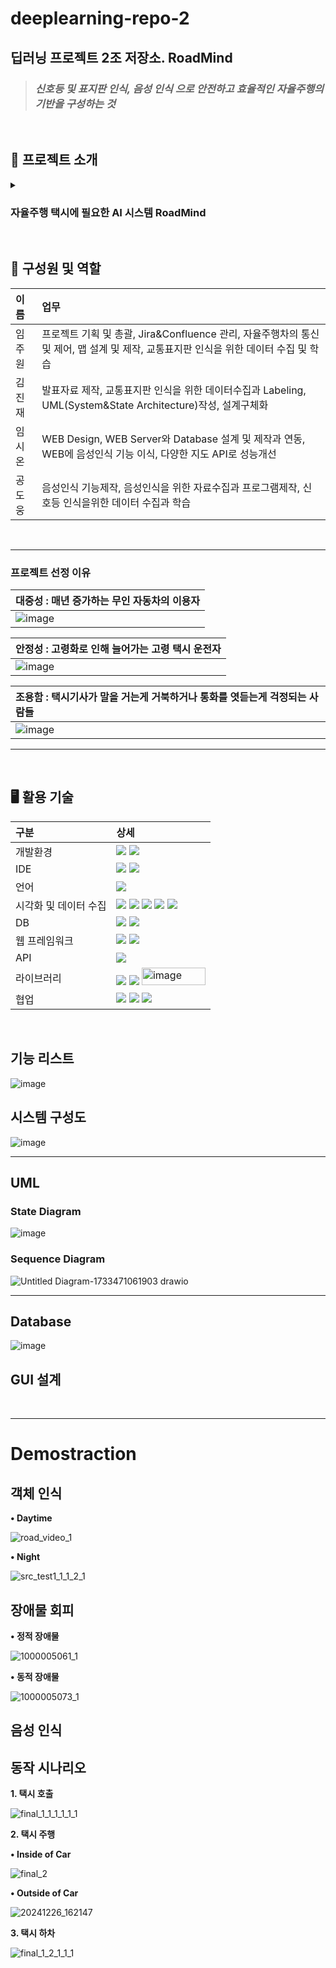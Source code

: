 # deeplearning-repo-2
딥러닝 프로젝트 2조 저장소. RoadMind
---
> ### ***신호등 및 표지판 인식, 음성 인식 으로 안전하고 효율적인 자율주행의 기반을 구성하는 것***
<br/>

## 🤖 프로젝트 소개
<details markdown="1">
<summary><h3>자율주행 택시에 필요한 AI 시스템 RoadMind</h3></summary>
<li>자율주행 기술의 발전은 현대 교통 시스템에 혁신을 가져오고 있습니다.</li>
<li>RoadMind <b>신호등 및 표지판 인식, 음성 인식을 통해 안전하고 효율적인 자율주행의 기반을 구성</b>하고자 합니다.</li>
<li>이 프로젝트에서는 자율주행을 위한 교통 상황 인식과 장애물 인식 기능을 개발하여, 차량이 실시간으로 환경을 이해하고 안전하게 주행할 수 있도록 지원합니다.</li>
</details>
<br/>

## 🧠 구성원 및 역할
|이름|업무|
|:---|:---|
| 임주원 | 프로젝트 기획 및 총괄, Jira&Confluence 관리, 자율주행차의 통신 및 제어, 맵 설계 및 제작, 교통표지판 인식을 위한 데이터 수집 및 학습| 
| 김진재 | 발표자료 제작, 교통표지판 인식을 위한 데이터수집과 Labeling, UML(System&State Architecture)작성, 설계구체화 | 
| 임시온 | WEB Design, WEB Server와 Database 설계 및 제작과 연동, WEB에 음성인식 기능 이식, 다양한 지도 API로 성능개선| 
| 공도웅 | 음성인식 기능제작, 음성인식을 위한 자료수집과 프로그램제작, 신호등 인식을위한 데이터 수집과 학습| 
<br/>

<hr/>

### 프로젝트 선정 이유
| 대중성 : 매년 증가하는 무인 자동차의 이용자 |
|:---|
| ![image](https://github.com/user-attachments/assets/9109cd6c-04f1-4ae5-8139-00dbbbfe6bf4) |

| 안정성 : 고령화로 인해 늘어가는 고령 택시 운전자 |
|:---|
| ![image](https://github.com/user-attachments/assets/9c38cf3e-6bec-400a-b612-de1f1c5278ef) |

| 조용함 : 택시기사가 말을 거는게 거북하거나 통화를 엿듣는게 걱정되는 사람들 |
|:---|
| ![image](https://github.com/user-attachments/assets/a097c235-b466-472b-b5bb-d134c66a40bd) |
<hr/>
<br/>

## 🖥️ 활용 기술
|구분|상세|
|:---|:---|
|개발환경|<img src="https://img.shields.io/badge/Ubuntu-E95420?style=for-the-badge&logo=ubuntu&logoColor=white" /> <img src="https://img.shields.io/badge/Armbian-333399?style=for-the-badge&logo=armbian&logoColor=white" />|
|IDE| <img src="https://img.shields.io/badge/VSCode-0078D4?style=for-the-badge&logo=visual%20studio%20code&logoColor=white" /> <img src="https://img.shields.io/badge/Jupyter-F37626.svg?&style=for-the-badge&logo=Jupyter&logoColor=white" /> 
|언어| <img src="https://img.shields.io/badge/Python-3776AB?style=for-the-badge&logo=python&logoColor=white" />   |
|시각화 및 데이터 수집|<img src="https://img.shields.io/badge/pandas-%23150458.svg?style=for-the-badge&logo=pandas&logoColor=white" /> <img src="https://img.shields.io/badge/numpy-%23013243.svg?style=for-the-badge&logo=numpy&logoColor=white" /> <img src="https://img.shields.io/badge/Matplotlib-%23ffffff.svg?style=for-the-badge&logo=Matplotlib&logoColor=black" /> <img src="https://img.shields.io/badge/OPENAPI-%6BA539.svg?style=for-the-badge&logo=openapiinitiative&logoColor=black" /> <img src="https://img.shields.io/badge/roboflow-6706CE.svg?style=for-the-badge&logo=roboflow&logoColor=black" />|
|DB|<img src="https://img.shields.io/badge/Amazon_RDS-232F3E?style=for-the-badge&logo=amazon-aws&logoColor=white" /> <img src="https://img.shields.io/badge/MySQL-00000F?style=for-the-badge&logo=mysql&logoColor=white" />|
|웹 프레임워크|<img src="https://img.shields.io/badge/react-61DAFB?style=for-the-badge&logo=react&logoColor=white" /> <img src="https://img.shields.io/badge/flask-000000?style=for-the-badge&logo=flask&logoColor=white" />|
|API|<img src="https://img.shields.io/badge/kakaomapAPi-FFCD00?style=for-the-badge&logo=kakao&logoColor=white" />|
|라이브러리|<img src="https://img.shields.io/badge/NLTK-154F5B?style=for-the-badge&logo=python&logoColor=white" /> <img src="https://img.shields.io/badge/KONLPY-CD0000?style=for-the-badge&logo=python&logoColor=white" /> <img src="https://github.com/user-attachments/assets/fa2adf0e-2553-4cd6-84c8-c43b93028551" alt="image" width="101.750" height="28" />|
|협업| <img src="https://img.shields.io/badge/Slack-4A154B?style=for-the-badge&logo=slack&logoColor=white" /> <img src="https://img.shields.io/badge/confluence-172B4D?style=for-the-badge&logo=confluence&logoColor=white" /> <img src="https://img.shields.io/badge/jira-0052CC?style=for-the-badge&logo=jira&logoColor=white" />|
<br />

## 기능 리스트
![image](https://github.com/user-attachments/assets/c1bfe84e-1218-44ff-b512-a979fbbb9d21)

## 시스템 구성도
![image](https://github.com/user-attachments/assets/41ed0cdb-08df-44dd-9816-acadf4e6cc83)

<hr/>

## UML
### State Diagram
![image](https://github.com/user-attachments/assets/faca4d08-c369-48e4-b226-da6abb2d14cb)
### Sequence Diagram
![Untitled Diagram-1733471061903 drawio](https://github.com/user-attachments/assets/8f2e5f93-9c82-4179-851a-fe442bf0f31f)
<hr/>

## Database
![image](https://github.com/user-attachments/assets/ee72ddc1-24e7-4e44-8250-2fcc45b54e19)

## GUI 설계
<br/>
<hr/>

# Demostraction
## 객체 인식
**• Daytime**

![road_video_1](https://github.com/user-attachments/assets/7f838eff-cd00-4cc2-a6a9-f4b7588a2bb1)

**• Night**

![src_test1_1_1_2_1](https://github.com/user-attachments/assets/6a0653f4-444f-452c-8642-23080e9f6526)




## 장애물 회피
**• 정적 장애물**

![1000005061_1](https://github.com/user-attachments/assets/1fd4c95e-7421-4dc7-aaba-76b9a7fe758a)

**• 동적 장애물**

![1000005073_1](https://github.com/user-attachments/assets/366feee2-a0d9-4d5b-b665-a30b77c15b5a)

## 음성 인식

## 동작 시나리오
**1. 택시 호출**

![final_1_1_1_1_1_1](https://github.com/user-attachments/assets/37d54e79-45dc-4d3f-9ba8-09395804ffa7)


**2. 택시 주행**

**• Inside of Car**

![final_2](https://github.com/user-attachments/assets/89ce6543-2b84-4864-a7d2-5d3b4610d48f)

**• Outside of Car**

![20241226_162147](https://github.com/user-attachments/assets/3aa1d6fd-171f-48c8-bcbb-800c3a23b502)


**3. 택시 하차**

![final_1_2_1_1_1](https://github.com/user-attachments/assets/7e3f34c8-8f28-4007-8f25-57007a15fe21)

